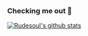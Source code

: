 ### Checking me out 👋

<!--
**RudeSoul/rudesoul** is a ✨ _special_ ✨ repository because its `README.md` (this file) appears on your GitHub profile.

Here are some ideas to get you started:

- 🔭 I’m currently working on ...
- 🌱 I’m currently learning ...
- 👯 I’m looking to collaborate on ...
- 🤔 I’m looking for help with ...
- 💬 Ask me about ...
- 📫 How to reach me: ...
- 😄 Pronouns: ...
- ⚡ Fun fact: ...
-->

[![Rudesoul's github stats](https://github-readme-stats.vercel.app/api?username=rudesoul&show_icons=true&count_private=true)](https://github.com/anuraghazra/github-readme-stats)
